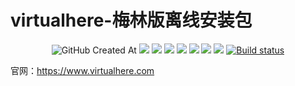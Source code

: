 # virtualhere-梅林版离线安装包

<p align="center">
  <img alt="GitHub Created At" src="https://img.shields.io/github/created-at/lmq8267/virtualhere-merlin?logo=github&label=%E5%88%9B%E5%BB%BA%E6%97%A5%E6%9C%9F">
<a href="https://hits.seeyoufarm.com"><img src="https://hits.seeyoufarm.com/api/count/incr/badge.svg?url=https%3A%2F%2Fgithub.com%2Flmq8267%2Fvirtualhere-merlin&count_bg=%2395C10D&title_bg=%23555555&icon=github.svg&icon_color=%238DC409&title=%E8%AE%BF%E9%97%AE%E6%95%B0&edge_flat=false"/></a>
<a href="https://github.com/lmq8267/virtualhere-merlin/releases"><img src="https://img.shields.io/github/downloads/lmq8267/virtualhere-merlin/total?logo=github&label=%E4%B8%8B%E8%BD%BD%E9%87%8F"></a>
<a href="https://github.com/lmq8267/virtualhere-merlin/graphs/contributors"><img src="https://img.shields.io/github/contributors-anon/lmq8267/virtualhere-merlin?logo=github&label=%E8%B4%A1%E7%8C%AE%E8%80%85"></a>
<a href="https://github.com/lmq8267/virtualhere-merlin/releases/"><img src="https://img.shields.io/github/release/lmq8267/virtualhere-merlin?logo=github&label=%E6%9C%80%E6%96%B0%E7%89%88%E6%9C%AC"></a>
<a href="https://github.com/lmq8267/virtualhere-merlin/issues"><img src="https://img.shields.io/github/issues-raw/lmq8267/virtualhere-merlin?logo=github&label=%E9%97%AE%E9%A2%98"></a>
<a href="https://github.com/lmq8267/virtualhere-merlin/discussions"><img src="https://img.shields.io/github/discussions/lmq8267/virtualhere-merlin?logo=github&label=%E8%AE%A8%E8%AE%BA"></a>
<a href="GitHub repo size"><img src="https://img.shields.io/github/repo-size/lmq8267/virtualhere-merlin?logo=github&label=%E4%BB%93%E5%BA%93%E5%A4%A7%E5%B0%8F"></a>
<a href="https://github.com/lmq8267/virtualhere-merlin/actions?query=workflow%3ABuild"><img src="https://img.shields.io/github/actions/workflow/status/lmq8267/virtualhere-merlin/CI.yml?branch=main&logo=github&label=%E6%9E%84%E5%BB%BA%E7%8A%B6%E6%80%81" alt="Build status"></a>
</p>

官网：https://www.virtualhere.com


